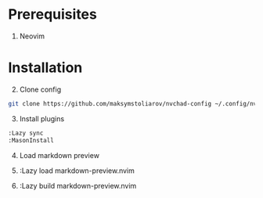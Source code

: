 # Prerequisites

1. Neovim

# Installation

2. Clone config
```bash
git clone https://github.com/maksymstoliarov/nvchad-config ~/.config/nvim && nvim
```

3. Install plugins
```bash
:Lazy sync
:MasonInstall
```

4. Load markdown preview

1. :Lazy load markdown-preview.nvim
2. :Lazy build markdown-preview.nvim

